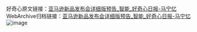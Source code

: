 好奇心原文链接：[亚马逊新品发布会详细版预告_智能_好奇心日报-马宁忆](https://www.qdaily.com/articles/1194.html)
WebArchive归档链接：[亚马逊新品发布会详细版预告_智能_好奇心日报-马宁忆](http://web.archive.org/web/20190623145700/https://www.qdaily.com/articles/1194.html)
![image](http://ww3.sinaimg.cn/large/007d5XDply1g3v4bxwoqlj30u03oo4qp)